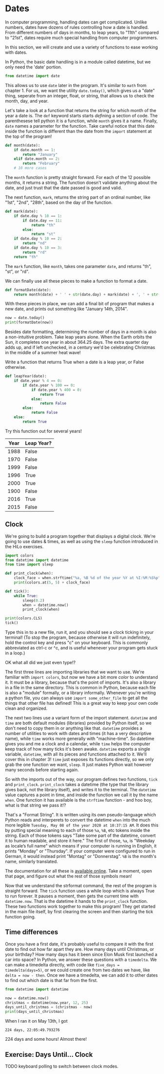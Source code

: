 # Dates

In computer programming, handling dates can get complicated. Unlike numbers,
dates have dozens of rules controlling how a date is handled. From different
numbers of days in months, to leap years, to "11th" compared to "21st", dates
require much special handling from computer programmers.

In this section, we will create and use a variety of functions to ease working
with dates.

In Python, the basic date handling is in a module called datetime, but we only
need the 'date' portion.

```python
from datetime import date
```

This allows us to use `date` later in the program. It's similar to `math` from
chapter 1. For us, we want the utility `date.today()`, which gives us a "date"
thing, seperate from an integer, float, or string, that allows us to check the
month, day, and year.

Let's take a look at a function that returns the string for which month of the
year a date is. The `def` keyword starts starts *def*ining a section of code.
The parenthesese tell python it is a function, while `month` gives it a name.
Finally, `date` names a parameter for the function. Take careful notice that
this date inside the function is different than the date from the `import`
statement at the top of the program!

```python
def month(date):
    if date.month == 1:
        return "January"
    elif date.month == 2:
        return "February"
    # 10 more cases
```

The `month` function is pretty straight forward. For each of the 12 possible
months, it returns a string. The function doesn't validate anything about the
date, and just trust that the date passed is good and valid.

The next function, `mark`, returns the string part of an ordinal number, like
"1st", "2nd", "28th", based on the day of the function.

```python
def mark(date):
    if date.day % 10 == 1:
        if date.day == 11:
            return "th"
        else:
            return "st"
    if date.day % 10 == 2:
        return "nd"
    if date.day % 10 == 3:
        return "rd"
    return "th"
```

The `mark` function, like `month`, takes one parameter `date`, and returns "th",
"st", or "rd".

We can finally use all these pieces to make a function to format a date.

```python
def formatDate(date):
    return month(date) + ' ' + str(date.day) + mark(date) + ', ' + str(date.year)
```

With these pieces in place, we can add a final bit of program that makes a new
date, and prints out something like "January 14th, 2014".

```python
now = date.today()
print(formatDate(now))
```

Besides date formatting, determining the number of days in a month is also a
non-intuitive problem. Take leap years alone. When the Earth orbits the Sun, it
completes one year in about 364.25 days. The extra quarter day adds up, and if
left unchecked, in a century we'd be celebrating Christmas in the middle of a
summer heat wave!

Write a function that returns True when a date is a leap year, or False
otherwise.

```python
def leapYear(date):
    if date.year % 4 == 0:
        if date.year % 100 == 0:
            if date.year % 400 = 0:
                return True
            else:
                return False
        else:
            return False
    else:
        return True
```

Try this function out for several years!

| Year | Leap Year? |
|------|------------|
| 1988 | False |
| 1970 | False |
| 1999 | False |
| 1996 | True  |
| 2000 | True  |
| 1900 | False |
| 2016 | True  |
| 2015 | False |

## Clock

We're going to build a program together that displays a digital clock. We're
going to use dates & times, as well as using the `sleep` function introduced
in the HiLo exercises.

```python
import colors
from datetime import datetime
from time import sleep

def print_clock(when):
    clock_face = when.strftime("%a, %B %d of the year %Y at %I:%M:%S%p")
    print(colors.at(5, 5) + clock_face)

def tick():
    while True:
        sleep(0.2)
        when = datetime.now()
        print_clock(when)

print(colors.CLS)
tick()
```

Type this in to a new file, run it, and you should see a clock ticking in your
terminal! (To stop the program, because otherwise it will run indefinitely, hold
the control key and press "c" on your keyboard. This is commonly abbreviated as
ctrl-c or ^c, and is useful whenever your program gets stuck in a loop.)

OK what all did we just even type!?

The first three lines are importing libraries that we want to use. We're familiar
with `import colors`, but now we have a bit more _color_ to understand it. It must
be a library, because that's the point of imports. It's also a library in a file
in the same directory. This is common in Python, because each file is also a "module"
formally, or a library informally. Whenever you're writing a python file, you can
always use `import some_other_file` to get all the things that other file has defined!
This is a great way to keep your own code clean and organized.

The next two lines use a variant form of the import statement. `datetime` and `time` are
both default modules (libraries) provided by Python itself, so we don't need to copy them
in or anything like that. `datetime` provides a number of utilities to work with dates
and times (it has a very descriptive name), while `time` works more generally with
"machine-time". So datetime gives you and me a clock and a calendar, while `time` helps
the computer keep track of how many ticks it's been awake. `datetime` exports a single
variable, `datetime`, with all its pieces and functions attached to it. We'll cover this
in chapter 3! `time` just exposes its functions directly, so we only grab the one
function we want, `sleep`. It just makes Python wait however many seconds before starting
again.

So with the imports out of the way, our program defines two functions, `tick` and
`print_clock`. `print_clock` takes a datetime (the type that the library gives back, not
the library itself), and writes it to the terminal. The `datetime` value captures a
point in time, and inside the function we call it by the name `when`. One function it
has available is the `strftime` function - and hoo boy, what is that string we pass it!?

That's a "Format String". It is written using its own pseudo-language which Python
reads and interperets to convert the datetime `when` into the much more legible
`Tuesday, May 08 of the year 2020 at 10:37:15 AM`. It does this by putting special
meaning to each of those `%a`, `%B`, etc tokens inside the string. Each of those tokens
says "Take some part of the datetime, convert it to human readable, and store it here."
The first of those, `%a`, is "Weekday as locale’s full name" which means if your computer
is running in English, it prints "Monday" or "Thursday". If your computer were configured
to run in German, it would instead print "Montag" or "Donnerstag". `%B` is the month's
name, similarly translated.

The documentation for all these is [available online](https://docs.python.org/3/library/datetime.html#strftime-and-strptime-format-codes).
Take a moment, open that page, and figure out what the rest of those symbols mean!

Now that we understand the strformat command, the rest of the program is straight
forward. The `tick` function uses a while loop which is always True to run forever.
It pauses a moment, then gets the current time with `datetime.now`. That is the datetime
it hands to the `print_clock` function. These two functions work together to make
this program! They get started in the main file itself, by first clearing the screen
and then starting the tick function going.

## Time differences

Once you have a first date, it's probably useful to compare it with the first date to find out
how far apart they are. How many days until Christmas, or your birthday? How many days has
it been since Elon Musk first launched a car into space? In Python, we answer these questions
with a `timedelta`. We can make a timedelta directly, with code like `five_days = timedelta(days=5)`,
or we could create one from two dates we have, like `delta = now - then`. Once we have a timedelta,
we can add it to other dates to find out which date is that far from the first.

```python
from datetime import datetime

now = datetime.now()
christmas = datetime(now.year, 12, 25)
days_until_christmas = (christmas - now)
print(days_until_christmas)
```

When I ran it on May 13th, I got

```
224 days, 22:05:49.793276
```

224 days and some hours! Almost there!

## Exercise: Days Until... Clock

TODO keyboard polling to switch between clock modes.
